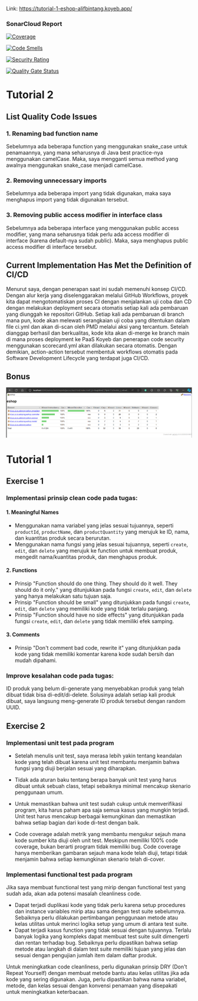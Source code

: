 Link: https://tutorial-1-eshop-alifbintang.koyeb.app/
### SonarCloud Report
[![Coverage](https://sonarcloud.io/api/project_badges/measure?project=alifbintang1_tutorial-1&metric=coverage)](https://sonarcloud.io/summary/new_code?id=alifbintang1_tutorial-1)

[![Code Smells](https://sonarcloud.io/api/project_badges/measure?project=alifbintang1_tutorial-1&metric=code_smells)](https://sonarcloud.io/summary/new_code?id=alifbintang1_tutorial-1)

[![Security Rating](https://sonarcloud.io/api/project_badges/measure?project=alifbintang1_tutorial-1&metric=security_rating)](https://sonarcloud.io/summary/new_code?id=alifbintang1_tutorial-1)

[![Quality Gate Status](https://sonarcloud.io/api/project_badges/measure?project=alifbintang1_tutorial-1&metric=alert_status)](https://sonarcloud.io/summary/new_code?id=alifbintang1_tutorial-1)

# Tutorial 2
## List Quality Code Issues
### 1. Renaming bad function name
Sebelumnya ada beberapa function yang menggunakan snake_case untuk penamaannya, yang mana seharusnya di Java best practice-nya menggunakan camelCase. Maka, saya mengganti semua method yang awalnya menggunakan snake_case menjadi camelCase.

### 2. Removing unnecessary imports
Sebelumnya ada beberapa import yang tidak digunakan, maka saya menghapus import yang tidak digunakan tersebut.

### 3. Removing public access modifier in interface class
Sebelumnya ada beberapa interface yang menggunakan public access modifier, yang mana seharusnya tidak perlu ada access modifier di interface (karena default-nya sudah public). Maka, saya menghapus public access modifier di interface tersebut.

## Current Implementation Has Met the Definition of CI/CD

Menurut saya, dengan penerapan saat ini sudah memenuhi konsep CI/CD. Dengan alur kerja yang diselenggarakan melalui GitHub Workflows, proyek kita dapat mengotomatiskan proses CI dengan menjalankan uji coba dan CD dengan melakukan deployment secara otomatis setiap kali ada pembaruan yang diunggah ke repositori GitHub. Setiap kali ada pembaruan di branch mana pun, kode akan melewati serangkaian uji coba yang ditentukan dalam file ci.yml dan akan di-scan oleh PMD melalui aksi yang tercantum. Setelah dianggap berhasil dan berkualitas, kode kita akan di-merge ke branch main di mana proses deployment ke PaaS Koyeb dan penerapan code security menggunakan scorecard.yml akan dilakukan secara otomatis. Dengan demikian, action-action tersebut membentuk workflows otomatis pada Software Development Lifecycle yang terdapat juga CI/CD.

## Bonus
![Alt text](images/code_coverage.png)

# Tutorial 1
## Exercise 1
### Implementasi prinsip clean code pada tugas:
#### 1. Meaningful Names
- Menggunakan nama variabel yang jelas sesuai tujuannya, seperti `productId`, `productName`, dan `productQuantity` yang merujuk ke ID, nama, dan kuantitas produk secara berurutan.
- Menggunakan nama fungsi yang jelas sesuai tujuannya, seperti `create`, `edit`, dan `delete` yang merujuk ke function untuk membuat produk, mengedit nama/kuantitas produk, dan menghapus produk.

#### 2. Functions
- Prinsip "Function should do one thing. They should do it well. They should do it only." yang ditunjukkan pada fungsi `create`, `edit`, dan `delete` yang hanya melakukan satu tujuan saja.
- Prinsip "Function should be small" yang ditunjukkan pada fungsi `create`, `edit`, dan `delete` yang memiliki kode yang tidak terlalu panjang.
- Prinsip "Function should have no side effects" yang ditunjukkan pada fungsi `create`, `edit`, dan `delete` yang tidak memiliki efek samping.

#### 3. Comments
- Prinsip "Don't comment bad code, rewrite it" yang ditunjukkan pada kode yang tidak memiliki komentar karena kode sudah bersih dan mudah dipahami.

### Improve kesalahan code pada tugas:
ID produk yang belum di-generate yang menyebabkan produk yang telah dibuat tidak bisa di-edit/di-delete. Solusinya adalah setiap kali produk dibuat, saya langsung meng-generate ID produk tersebut dengan random UUID.

## Exercise 2
### Implementasi unit test pada program
- Setelah menulis unit test, saya merasa lebih yakin tentang keandalan kode yang telah dibuat karena unit test membantu menjamin bahwa fungsi yang diuji berjalan sesuai yang diharapkan.

- Tidak ada aturan baku tentang berapa banyak unit test yang harus dibuat untuk sebuah class, tetapi sebaiknya minimal mencakup skenario penggunaan umum.

- Untuk memastikan bahwa unit test sudah cukup untuk memverifikasi program, kita harus paham apa saja semua kasus yang mungkin terjadi. Unit test harus mencakup berbagai kemungkinan dan memastikan bahwa setiap bagian dari kode di-test dengan baik.

- Code coverage adalah metrik yang membantu mengukur sejauh mana kode sumber kita diuji oleh unit test. Meskipun memiliki 100% code coverage, bukan berarti program tidak memiliki bug. Code coverage hanya memberikan gambaran sejauh mana kode telah diuji, tetapi tidak menjamin bahwa setiap kemungkinan skenario telah di-cover.

### Implementasi functional test pada program
Jika saya membuat functional test yang mirip dengan functional test yang sudah ada, akan ada potensi masalah cleanliness code.
- Dapat terjadi duplikasi kode yang tidak perlu karena setup procedures dan instance variables mirip atau sama dengan test suite sebelumnya. Sebaiknya perlu dilakukan pertimbangan penggunaan metode atau kelas utilitas untuk merinci logika setup yang umum di antara test suite.
- Dapat terjadi kasus function yang tidak sesuai dengan tujuannya. Terlalu banyak logika yang kompleks dapat membuat test suite sulit dimengerti dan rentan terhadap bug. Sebaiknya perlu dipastikan bahwa setiap metode atau langkah di dalam test suite memiliki tujuan yang jelas dan sesuai dengan pengujian jumlah item dalam daftar produk.

Untuk meningkatkan code cleanliness, perlu digunakan prinsip DRY (Don't Repeat Yourself) dengan membuat metode bantu atau kelas utilitas jika ada kode yang sering digunakan. Juga, perlu dipastikan bahwa nama variabel, metode, dan kelas sesuai dengan konvensi penamaan yang disepakati untuk meningkatkan keterbacaan.